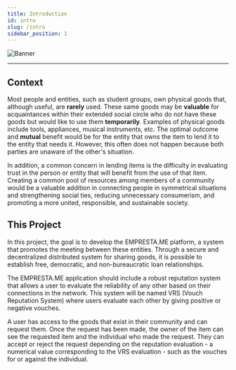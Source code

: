 ```yaml
---
title: Introduction
id: intro
slug: /intro
sidebar_position: 1
---
```



![Banner](/img/banner.png)

--- 

## Context

Most people and entities, such as student groups, own physical goods that, although useful, are **rarely** used. These same goods may be **valuable** for acquaintances within their extended social circle who do not have these goods but would like to use them **temporarily**. Examples of physical goods include tools, appliances, musical instruments, etc. The optimal outcome and **mutual** benefit would be for the entity that owns the item to lend it to the entity that needs it. However, this often does not happen because both parties are unaware of the other's situation.

In addition, a common concern in lending items is the difficulty in evaluating trust in the person or entity that will benefit from the use of that item. Creating a common pool of resources among members of a community would be a valuable addition in connecting people in symmetrical situations and strengthening social ties, reducing unnecessary consumerism, and promoting a more united, responsible, and sustainable society.

## This Project

In this project, the goal is to develop the EMPRESTA.ME platform, a system that promotes the meeting between these entities. Through a secure and decentralized distributed system for sharing goods, it is possible to establish free, democratic, and non-bureaucratic loan relationships.

The EMPRESTA.ME application should include a robust reputation system that allows a user to evaluate the reliability of any other based on their connections in the network. This system will be named VRS (Vouch Reputation System) where users evaluate each other by giving positive or negative vouches.

A user has access to the goods that exist in their community and can request them. Once the request has been made, the owner of the item can see the requested item and the individual who made the request. They can accept or reject the request depending on the reputation evaluation - a numerical value corresponding to the VRS evaluation - such as the vouches for or against the individual.
